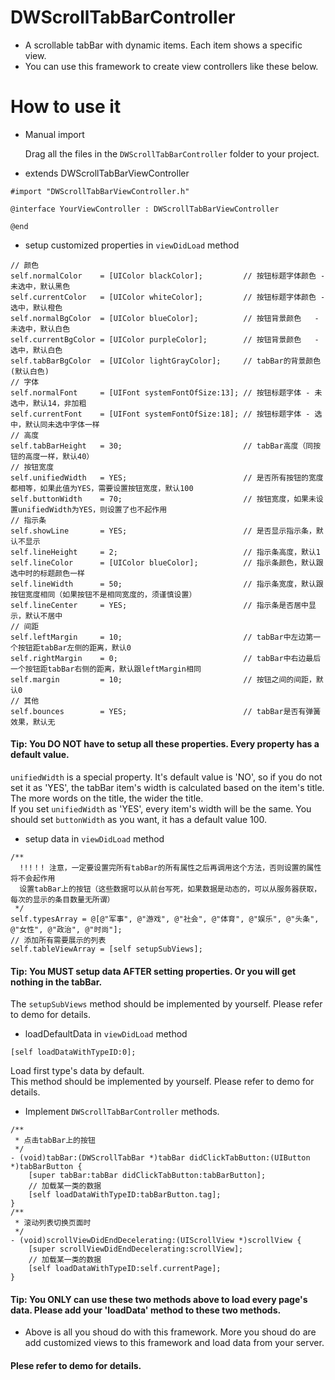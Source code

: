 # DWScrollTabBarController

- A scrollable tabBar with dynamic items. Each item shows a specific view.
- You can use this framework to create view controllers like these below.
# How to use it
- Manual import<br>

  Drag all the files in the `DWScrollTabBarController` folder to your project.

- extends DWScrollTabBarViewController <br>
```
#import "DWScrollTabBarViewController.h"

@interface YourViewController : DWScrollTabBarViewController

@end
```
- setup customized properties in `viewDidLoad` method
```
// 颜色
self.normalColor    = [UIColor blackColor];         // 按钮标题字体颜色 - 未选中，默认黑色
self.currentColor   = [UIColor whiteColor];         // 按钮标题字体颜色 - 选中，默认橙色
self.normalBgColor  = [UIColor blueColor];          // 按钮背景颜色   - 未选中，默认白色
self.currentBgColor = [UIColor purpleColor];        // 按钮背景颜色   - 选中，默认白色
self.tabBarBgColor  = [UIColor lightGrayColor];     // tabBar的背景颜色(默认白色)
// 字体
self.normalFont     = [UIFont systemFontOfSize:13]; // 按钮标题字体 - 未选中，默认14，非加粗
self.currentFont    = [UIFont systemFontOfSize:18]; // 按钮标题字体 - 选中，默认同未选中字体一样
// 高度
self.tabBarHeight   = 30;                           // tabBar高度（同按钮的高度一样，默认40）
// 按钮宽度
self.unifiedWidth   = YES;                          // 是否所有按钮的宽度都相等，如果此值为YES，需要设置按钮宽度，默认100
self.buttonWidth    = 70;                           // 按钮宽度，如果未设置unifiedWidth为YES，则设置了也不起作用
// 指示条
self.showLine       = YES;                          // 是否显示指示条，默认不显示
self.lineHeight     = 2;                            // 指示条高度，默认1
self.lineColor      = [UIColor blueColor];          // 指示条颜色，默认跟选中时的标题颜色一样
self.lineWidth      = 50;                           // 指示条宽度，默认跟按钮宽度相同（如果按钮不是相同宽度的，须谨慎设置）
self.lineCenter     = YES;                          // 指示条是否居中显示，默认不居中
// 间距
self.leftMargin     = 10;                           // tabBar中左边第一个按钮距tabBar左侧的距离，默认0
self.rightMargin    = 0;                            // tabBar中右边最后一个按钮距tabBar右侧的距离，默认跟leftMargin相同
self.margin         = 10;                           // 按钮之间的间距，默认0
// 其他
self.bounces        = YES;                          // tabBar是否有弹簧效果，默认无
```
#### Tip: You DO NOT have to setup all these properties. Every property has a default value.
`unifiedWidth` is a special property. It's default value is 'NO', so if you do not set it as 'YES', the tabBar item's width is calculated based on the item's title. The more words on the title, the wider the title.<br>
If you set `unifiedWidth` as 'YES', every item's width will be the same. You should set `buttonWidth` as you want, it has a default value 100. 
- setup data in `viewDidLoad` method
```
/**
  !!!！! 注意，一定要设置完所有tabBar的所有属性之后再调用这个方法，否则设置的属性将不会起作用
  设置tabBar上的按钮（这些数据可以从前台写死，如果数据是动态的，可以从服务器获取，每次的显示的条目数量无所谓）
 */
self.typesArray = @[@"军事", @"游戏", @"社会", @"体育", @"娱乐", @"头条", @"女性", @"政治", @"时尚"];
// 添加所有需要展示的列表
self.tableViewArray = [self setupSubViews];
```
#### Tip: You MUST setup data AFTER setting properties. Or you will get nothing in the tabBar.
The `setupSubViews` method should be implemented by yourself. Please refer to demo for details.
- loadDefaultData in `viewDidLoad` method
```
[self loadDataWithTypeID:0];
```
Load first type's data by default.<br>
This method should be implemented by yourself. Please refer to demo for details.
- Implement `DWScrollTabBarController` methods.
```
/**
 * 点击tabBar上的按钮
 */
- (void)tabBar:(DWScrollTabBar *)tabBar didClickTabButton:(UIButton *)tabBarButton {
    [super tabBar:tabBar didClickTabButton:tabBarButton];
    // 加载某一类的数据
    [self loadDataWithTypeID:tabBarButton.tag];
}
/**
 * 滚动列表切换页面时
 */
- (void)scrollViewDidEndDecelerating:(UIScrollView *)scrollView {
    [super scrollViewDidEndDecelerating:scrollView];
    // 加载某一类的数据
    [self loadDataWithTypeID:self.currentPage];
}
```
#### Tip: You ONLY can use these two methods above to load every page's data. Please add your 'loadData' method to these two methods.
- Above is all you shoud do with this framework. More you shoud do are add customized views to this framework and load data from your server. 
#### Plese refer to demo for details.
